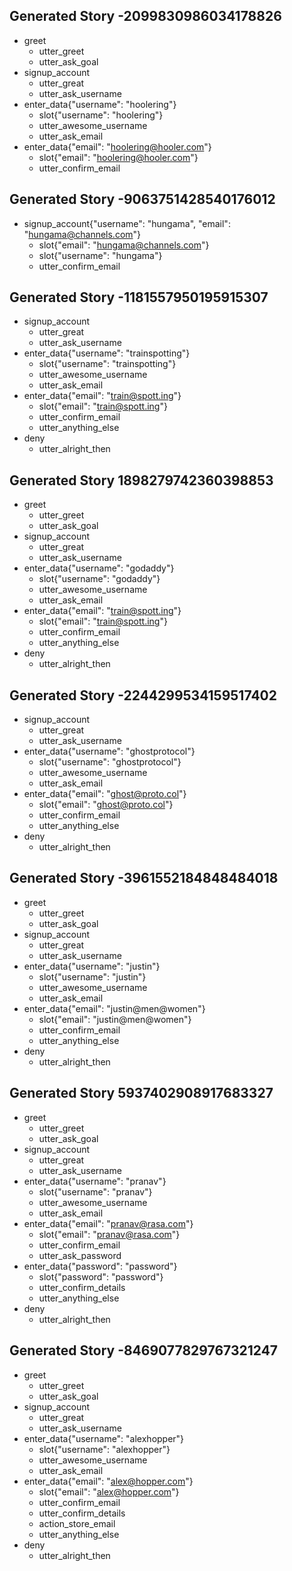 ## Generated Story -2099830986034178826
* greet
    - utter_greet
    - utter_ask_goal
* signup_account
    - utter_great
    - utter_ask_username
* enter_data{"username": "hoolering"}
    - slot{"username": "hoolering"}
    - utter_awesome_username
    - utter_ask_email
* enter_data{"email": "hoolering@hooler.com"}
    - slot{"email": "hoolering@hooler.com"}
    - utter_confirm_email

## Generated Story -9063751428540176012
* signup_account{"username": "hungama", "email": "hungama@channels.com"}
    - slot{"email": "hungama@channels.com"}
    - slot{"username": "hungama"}
    - utter_confirm_email

## Generated Story -1181557950195915307
* signup_account
    - utter_great
    - utter_ask_username
* enter_data{"username": "trainspotting"}
    - slot{"username": "trainspotting"}
    - utter_awesome_username
    - utter_ask_email
* enter_data{"email": "train@spott.ing"}
    - slot{"email": "train@spott.ing"}
    - utter_confirm_email
    - utter_anything_else
* deny
    - utter_alright_then

## Generated Story 1898279742360398853
* greet
    - utter_greet
    - utter_ask_goal
* signup_account
    - utter_great
    - utter_ask_username
* enter_data{"username": "godaddy"}
    - slot{"username": "godaddy"}
    - utter_awesome_username
    - utter_ask_email
* enter_data{"email": "train@spott.ing"}
    - slot{"email": "train@spott.ing"}
    - utter_confirm_email
    - utter_anything_else
* deny
    - utter_alright_then

## Generated Story -2244299534159517402
* signup_account
    - utter_great
    - utter_ask_username
* enter_data{"username": "ghostprotocol"}
    - slot{"username": "ghostprotocol"}
    - utter_awesome_username
    - utter_ask_email
* enter_data{"email": "ghost@proto.col"}
    - slot{"email": "ghost@proto.col"}
    - utter_confirm_email
    - utter_anything_else
* deny
    - utter_alright_then

## Generated Story -3961552184848484018
* greet
    - utter_greet
    - utter_ask_goal
* signup_account
    - utter_great
    - utter_ask_username
* enter_data{"username": "justin"}
    - slot{"username": "justin"}
    - utter_awesome_username
    - utter_ask_email
* enter_data{"email": "justin@men@women"}
    - slot{"email": "justin@men@women"}
    - utter_confirm_email
    - utter_anything_else
* deny
    - utter_alright_then

## Generated Story 5937402908917683327
* greet
    - utter_greet
    - utter_ask_goal
* signup_account
    - utter_great
    - utter_ask_username
* enter_data{"username": "pranav"}
    - slot{"username": "pranav"}
    - utter_awesome_username
    - utter_ask_email
* enter_data{"email": "pranav@rasa.com"}
    - slot{"email": "pranav@rasa.com"}
    - utter_confirm_email
    - utter_ask_password
* enter_data{"password": "password"}
    - slot{"password": "password"}
    - utter_confirm_details
    - utter_anything_else
* deny
    - utter_alright_then

## Generated Story -8469077829767321247
* greet
    - utter_greet
    - utter_ask_goal
* signup_account
    - utter_great
    - utter_ask_username
* enter_data{"username": "alexhopper"}
    - slot{"username": "alexhopper"}
    - utter_awesome_username
    - utter_ask_email
* enter_data{"email": "alex@hopper.com"}
    - slot{"email": "alex@hopper.com"}
    - utter_confirm_email
    - utter_confirm_details
    - action_store_email
    - utter_anything_else
* deny
    - utter_alright_then

